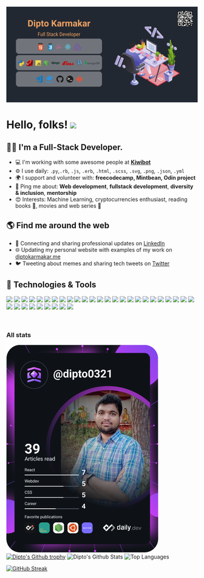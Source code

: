 ![banner](assets/banner.png)

# Hello, folks! <img src="https://raw.githubusercontent.com/MartinHeinz/MartinHeinz/master/wave.gif" width="30px">

<!-- I'm Dipto, a software engineer with experience in Python, Django,Ruby, Rails, JavaScript, React and more. I've been working professionally for about 3 years but got my start back in days of Unipolar and AnansiSkill. I am enthusiastic about solving problems and outside of work my goal is to increase diversity in technology and help the next generation get their start. I am passionate about accessibility and committed to a web that works for everyone.-->

## 👨‍💻 I'm a Full-Stack Developer.

<!-- - 🔎 I'm actively looking for new opportunity. -->

- 💻 I'm working with some awesome people at **[Kiwibot](https://www.kiwibot.com/)**
- ⚙️ I use daily: `.py`,`.rb`, `.js`, `.erb`, `.html`, `.scss`, `.svg`, `.png`, `.json`, `.yml`
- 🌍 I support and volunteer with: **freecodecamp, Mintbean, Odin project**
- 💬 Ping me about: **Web development**, **fullstack development**, **diversity & inclusion**, **mentorship**
- 😍 Interests: Machine Learning, cryptocurrencies enthusiast, reading books 📖, movies and web series 🎥

## 🌎 Find me around the web

- 💼 Connecting and sharing professional updates on <a href="https://www.linkedin.com/in/diptokarmakar/">LinkedIn</a>
- 🌐 Updating my personal website with examples of my work on <a href="https://diptokarmakar.me/">diptokarmakar.me</a>
- 🐦 Tweeting about memes and sharing tech tweets on <a href="https://twitter.com/Diptokmk47">Twitter</a>

## 🔧 Technologies & Tools

![](https://img.shields.io/badge/OS-Linux-informational?style=flat&logo=linux&color=2bbc8a)
![](https://img.shields.io/badge/Editor-VScode-informational?style=flat&logo=visual-studio-code&color=2bbc8a)
![](https://img.shields.io/badge/Code-Python-informational?style=flat&logo=python&color=2bbc8a)
![](https://img.shields.io/badge/Code-JavaScript-informational?style=flat&logo=javascript&color=2bbc8a)
![](https://img.shields.io/badge/Code-TypeScript-informational?style=flat&logo=typescript&color=2bbc8a)
![](https://img.shields.io/badge/Code-Golang-informational?style=flat&logo=go&color=2bbc8a)
![](https://img.shields.io/badge/Code-Dart-informational?style=flat&logo=dart&color=2bbc8a)
![](https://img.shields.io/badge/Code-Ruby-informational?style=flat&logo=ruby&color=2bbc8a)
![](https://img.shields.io/badge/Code-Vue-informational?style=flat&logo=vue.js&color=2bbc8a)
![](https://img.shields.io/badge/Code-React-informational?style=flat&logo=react&color=2bbc8a)
![](https://img.shields.io/badge/Code-Redux-informational?style=flat&logo=redux&color=2bbc8a)
![](https://img.shields.io/badge/Code-Django-informational?style=flat&logo=django&color=2bbc8a)
![](https://img.shields.io/badge/Code-Ruby_on_Rails-informational?style=flat&logo=ruby-on-rails&color=2bbc8a)
![](https://img.shields.io/badge/Code-Node-informational?style=flat&logo=node.js&color=2bbc8a)
![](https://img.shields.io/badge/Code-Express-informational?style=flat&logo=express&color=2bbc8a)
![](https://img.shields.io/badge/Code-Pytest-informational?style=flat&logo=pytest&color=2bbc8a)
![](https://img.shields.io/badge/Code-Jest-informational?style=flat&logo=jest&color=2bbc8a)
![](https://img.shields.io/badge/Shell-Bash-informational?style=flat&logo=gnu-bash&color=2bbc8a)
![](https://img.shields.io/badge/Tools-PostgreSQL-informational?style=flat&logo=postgresql&color=2bbc8a)
![](https://img.shields.io/badge/Tools-MongoDB-informational?style=flat&logo=mongodb&color=2bbc8a)
![](https://img.shields.io/badge/Tools-Redis-informational?style=flat&logo=redis&color=2bbc8a)
![](https://img.shields.io/badge/Tools-Docker-informational?style=flat&logo=docker&color=2bbc8a)
![](https://img.shields.io/badge/Tools-Kubernetes-informational?style=flat&logo=kubernetes&color=2bbc8a)
![](https://img.shields.io/badge/Tools-Git-informational?style=flat&logo=git&color=2bbc8a)
![](https://img.shields.io/badge/Tools-Github-informational?style=flat&logo=github&color=2bbc8a)
![](https://img.shields.io/badge/Tools-Gitlab-informational?style=flat&logo=gitlab&color=2bbc8a)
![](https://img.shields.io/badge/Tools-JIRA-informational?style=flat&logo=jira&color=2bbc8a)
![](https://img.shields.io/badge/Tools-Notion-informational?style=flat&logo=notion&color=2bbc8a)
![](https://img.shields.io/badge/Tools-Clickup-informational?style=flat&logo=clickup&color=2bbc8a)
![](https://img.shields.io/badge/Tools-Discord-informational?style=flat&logo=discord&color=2bbc8a)
![](https://img.shields.io/badge/Tools-Slack-informational?style=flat&logo=slack&color=2bbc8a)
![](https://img.shields.io/badge/Cloud-Digital_Ocean-informational?style=flat&logo=digitalocean&color=2bbc8a)
![](https://img.shields.io/badge/Cloud-AWS-informational?style=flat&logo=amazon&color=2bbc8a)
![](https://img.shields.io/badge/Cloud-GCP-informational?style=flat&logo=google&color=2bbc8a)

<br />

### All stats

<a href="https://app.daily.dev/dipto0321"><img src="https://github.com/dipto0321/dipto0321/blob/master/devcard.svg" width="400" alt="Dipto Karmakar (Dipto)'s Dev Card"/></a>
[![Dipto's Github trophy](https://github-profile-trophy.vercel.app/?username=dipto0321&theme=dracula)](https://github.com/ryo-ma/github-profile-trophy)
![Dipto's Github Stats](https://github-readme-stats.vercel.app/api?username=dipto0321&&theme=dracula&show_icons=true&hide_border=true)
![Top Languages](https://github-readme-stats.vercel.app/api/top-langs/?username=dipto0321&layout=compact&langs_count=8&theme=dracula&show_icons=true&hide_border=true)

[![GitHub Streak](https://github-readme-streak-stats.herokuapp.com?user=dipto0321&theme=darcula)](https://git.io/streak-stats)
